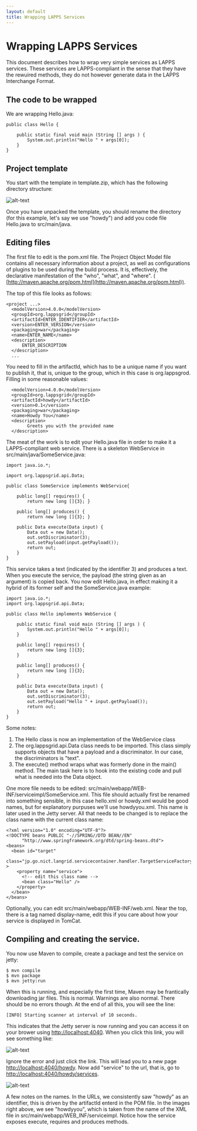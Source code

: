```yaml
---
layout: default
title: Wrapping LAPPS Services
---
```


# Wrapping LAPPS Services

This document describes how to wrap very simple services as LAPPS services. These services are LAPPS-compliant in the sense that they have the rewuired methods, they do not however generate data in the LAPPS Interchange Format.

## The code to be wrapped

We are wrapping Hello.java:

```
public class Hello {

    public static final void main (String [] args ) {
        System.out.println("Hello " + args[0]);
    }
}
```

## Project template

You start with the template in template.zip, which has the following directory structure:


![alt-text](images/template.jpg)

Once you have unpacked the template, you should rename the directory (for this example, let's say we use "howdy") and add you code file Hello.java to src/main/java.

## Editing files

The first file to edit is the pom.xml file. The Project Object Model file contains all necessary information about a project, as well as configurations of plugins to be used during the build process. It is, effectively, the declarative manifestation of the "who", "what", and "where". ( [http://maven.apache.org/pom.html](http://maven.apache.org/pom.html)).

The top of this file looks as follows:

```
<project ...>
  <modelVersion>4.0.0</modelVersion>
  <groupId>org.lappsgrid</groupId>
  <artifactId>ENTER_IDENTIFIER</artifactId>
  <version>ENTER_VERSION</version>
  <packaging>war</packaging>
  <name>ENTER_NAME</name>
  <description>
      ENTER_DESCRIPTION
  </description>
  ...
```

You need to fill in the artifactId, which has to be a unique name if you want to publish it, that is, unique to the group, which in this case is org.lappsgrod. Filling in some reasonable values:

```
  <modelVersion>4.0.0</modelVersion>
  <groupId>org.lappsgrid</groupId>
  <artifactId>howdy</artifactId>
  <version>0.1</version>
  <packaging>war</packaging>
  <name>Howdy You</name>
  <description>
        Greets you with the provided name
  </description>
```

The meat of the work is to edit your Hello.java file in order to make it a LAPPS-compliant web service. There is a skeleton WebService in src/main/java/SomeService.java:

```
import java.io.*;

import org.lappsgrid.api.Data;

public class SomeService implements WebService{

    public long[] requires() {
        return new long []{3}; }

    public long[] produces() {
        return new long []{3}; }

    public Data execute(Data input) {
        Data out = new Data();
        out.setDiscriminator(3);
        out.setPayload(input.getPayload());
        return out;
    }
}
```

This service takes a text (indicated by the identifier 3) and produces a text. When you execute the service, the payload (the string given as an argument) is copied back. You now edit Hello.java, in effect making it a hybrid of its former self and the SomeService.java example:

```
import java.io.*;
import org.lappsgrid.api.Data;

public class Hello implements WebService {

    public static final void main (String [] args ) {
        System.out.println("Hello " + args[0]);
    }

    public long[] requires() {
        return new long []{3};
    }

    public long[] produces() {
        return new long []{3};
    }

    public Data execute(Data input) {
        Data out = new Data();
        out.setDiscriminator(3);
        out.setPayload("Hello " + input.getPayload());
        return out;
    }
}
```

Some notes:

1. The Hello class is now an implementation of the WebService class
1. The org.lappsgrid.api.Data class needs to be imported. This class simply supports objects that have a payload and a discriminator. In our case, the discriminators is "text".
1. The execute() method wraps what was formerly done in the main() method. The main task here is to hook into the existing code and pull what is needed into the Data object.

One more file needs to be edited: src/main/webapp/WEB-INF/serviceimpl/SomeService.xml. This file should actually first be renamed into something sensible, in this case hello.xml or howdy.xml would be good names, but for explanatory purpuses we'll use howdyyou.xml. This name is later used in the Jetty server. All that needs to be changed is to replace the class name with the current class name:

```
<?xml version="1.0" encoding="UTF-8"?>
<!DOCTYPE beans PUBLIC "-//SPRING//DTD BEAN//EN" 
      "http://www.springframework.org/dtd/spring-beans.dtd">
<beans>
  <bean id="target" 
       
class="jp.go.nict.langrid.servicecontainer.handler.TargetServiceFactory"
>
    <property name="service">
      <!-- edit this class name -->
      <bean class="Hello" />
    </property>
  </bean>
</beans>
```

Optionally, you can edit src/main/webapp/WEB-INF/web.xml. Near the top, there is a tag named display-name, edit this if you care about how your service is displayed in TomCat.

## Compiling and creating the service.
You now use Maven to compile, create a package and test the service on jetty: 
```
$ mvn compile
$ mvn package
$ mvn jetty:run
```

When this is running, and especially the first time, Maven may be frantically downloading jar files. This is normal. Warnings are also normal. There should be no errors though. At the end of all this, you will see the line:

```
[INFO] Starting scanner at interval of 10 seconds.
```

This indicates that the Jetty server is now running and you can access it on your brower using [http://localhost:4040](http://localhost:4040). When you click this link, you will see something like:


![alt-text](images/jetty-4040.jpg)

Ignore the error and just click the link. This will lead you to a new page [http://localhost:4040/howdy](http://localhost:4040/howdy/). Now add "service" to the url, that is, go to [http://localhost:4040/howdy/services](http://localhost:4040/howdy/services).


![alt-text](images/jetty-services.jpg)

A few notes on the names. In the URLs, we consistently saw "howdy" as an identifier, this is driven by the artifactId enterd in the POM file. In the images right above, we see "howdyyou", which is taken from the name of the XML file in src/main/webapp/WEB_INF/serviceimpl. Notice how the service exposes execute, requires and produces methods.
